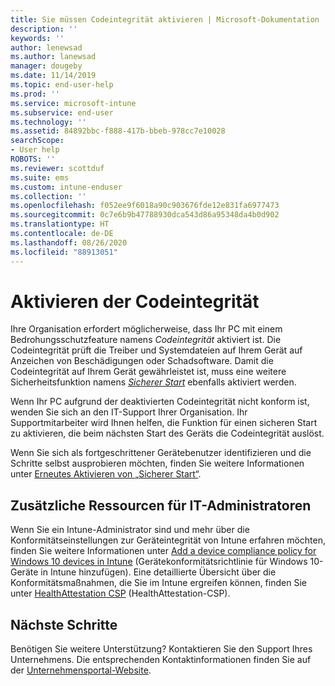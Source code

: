 ```yaml
---
title: Sie müssen Codeintegrität aktivieren | Microsoft-Dokumentation
description: ''
keywords: ''
author: lenewsad
ms.author: lanewsad
manager: dougeby
ms.date: 11/14/2019
ms.topic: end-user-help
ms.prod: ''
ms.service: microsoft-intune
ms.subservice: end-user
ms.technology: ''
ms.assetid: 84892bbc-f888-417b-bbeb-978cc7e10028
searchScope:
- User help
ROBOTS: ''
ms.reviewer: scottduf
ms.suite: ems
ms.custom: intune-enduser
ms.collection: ''
ms.openlocfilehash: f052ee9f6018a90c903676fde12e831fa6977473
ms.sourcegitcommit: 0c7e6b9b47788930dca543d86a95348da4b0d902
ms.translationtype: HT
ms.contentlocale: de-DE
ms.lasthandoff: 08/26/2020
ms.locfileid: "88913051"
---
```

# <a name="enable-code-integrity"></a>Aktivieren der Codeintegrität

Ihre Organisation erfordert möglicherweise, dass Ihr PC mit einem Bedrohungsschutzfeature namens *Codeintegrität* aktiviert ist. Die Codeintegrität prüft die Treiber und Systemdateien auf Ihrem Gerät auf Anzeichen von Beschädigungen oder Schadsoftware. Damit die Codeintegrität auf Ihrem Gerät gewährleistet ist, muss eine weitere Sicherheitsfunktion namens [*Sicherer Start*](/windows/security/information-protection/secure-the-windows-10-boot-process#secure-boot) ebenfalls aktiviert werden.

Wenn Ihr PC aufgrund der deaktivierten Codeintegrität nicht konform ist, wenden Sie sich an den IT-Support Ihrer Organisation. Ihr Supportmitarbeiter wird Ihnen helfen, die Funktion für einen sicheren Start zu aktivieren, die beim nächsten Start des Geräts die Codeintegrität auslöst. 

Wenn Sie sich als fortgeschrittener Gerätebenutzer identifizieren und die Schritte selbst ausprobieren möchten, finden Sie weitere Informationen unter [Erneutes Aktivieren von „Sicherer Start“](/windows-hardware/manufacture/desktop/disabling-secure-boot#re-enable-secure-boot).

## <a name="additional-resources-for-it-administrators"></a>Zusätzliche Ressourcen für IT-Administratoren

Wenn Sie ein Intune-Administrator sind und mehr über die Konformitätseinstellungen zur Geräteintegrität von Intune erfahren möchten, finden Sie weitere Informationen unter [Add a device compliance policy for Windows 10 devices in Intune](/intune/protect/compliance-policy-create-windows) (Gerätekonformitätsrichtlinie für Windows 10-Geräte in Intune hinzufügen). Eine detaillierte Übersicht über die Konformitätsmaßnahmen, die Sie im Intune ergreifen können, finden Sie unter [HealthAttestation CSP](/windows/client-management/mdm/healthattestation-csp#step-8-take-appropriate-policy-action-based-on-evaluation-results) (HealthAttestation-CSP).  

## <a name="next-steps"></a>Nächste Schritte

Benötigen Sie weitere Unterstützung? Kontaktieren Sie den Support Ihres Unternehmens. Die entsprechenden Kontaktinformationen finden Sie auf der [Unternehmensportal-Website](https://go.microsoft.com/fwlink/?linkid=2010980).